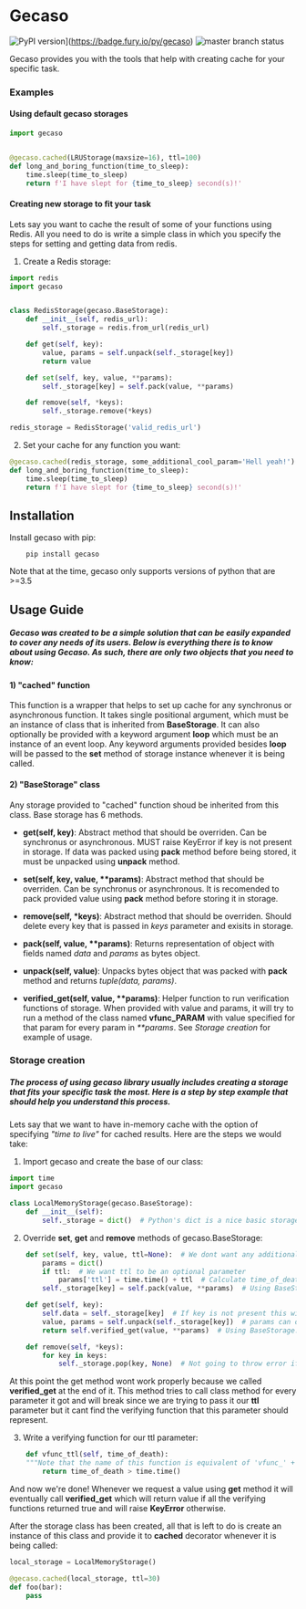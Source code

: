 # Gecaso

![PyPI version](https://badge.fury.io/py/gecaso.svg)](https://badge.fury.io/py/gecaso) ![master branch status](https://api.travis-ci.org/festinuz/gecaso.svg?branch=master)

Gecaso provides you with the tools that help with creating cache for your specific task.

### Examples

#### Using default gecaso storages
```python
import gecaso


@gecaso.cached(LRUStorage(maxsize=16), ttl=100)
def long_and_boring_function(time_to_sleep):
    time.sleep(time_to_sleep)
    return f'I have slept for {time_to_sleep} second(s)!'
```

#### Creating new storage to fit your task
Lets say you want to cache the result of some of your functions using Redis. All you need to do is write a simple class in which you specify the steps for setting and getting data from redis.

1) Create a Redis storage:
```python
import redis
import gecaso


class RedisStorage(gecaso.BaseStorage):
    def __init__(self, redis_url):
        self._storage = redis.from_url(redis_url)

    def get(self, key):
        value, params = self.unpack(self._storage[key])
        return value

    def set(self, key, value, **params):
        self._storage[key] = self.pack(value, **params)

    def remove(self, *keys):
        self._storage.remove(*keys)

redis_storage = RedisStorage('valid_redis_url')
```
2) Set your cache for any function you want:

```python
@gecaso.cached(redis_storage, some_additional_cool_param='Hell yeah!')
def long_and_boring_function(time_to_sleep):
    time.sleep(time_to_sleep)
    return f'I have slept for {time_to_sleep} second(s)!'
```

## Installation
Install gecaso with pip:
```
    pip install gecaso
```
Note that at the time, gecaso only supports versions of python that are >=3.5

## Usage Guide
##### Gecaso was created to be a simple solution that can be easily expanded to cover any needs of its users. Below is everything there is to know about using Gecaso. As such, there are only two objects that you need to know:

#### 1) "cached" function
This function is a wrapper that helps to set up cache for any synchronus or asynchronous function. It takes single positional argument, which must be an instance of class that is inherited from **BaseStorage**. It can also optionally be provided with a keyword argument **loop** which must be an instance of an event loop. Any keyword arguments provided besides **loop** will be passed to the **set** method of storage instance whenever it is being called.

#### 2) "BaseStorage" class
Any storage provided to "cached" function shoud be inherited from this class. Base storage has 6 methods.

* **get(self, key)**:  Abstract method that should be overriden. Can be synchronus or asynchronous. MUST raise KeyError if key is not present in storage. If data was packed using **pack** method before being stored, it must be unpacked using **unpack** method.

* **set(self, key, value, \*\*params)**: Abstract method that should be overriden. Can be synchronus or asynchronous. It is recomended to pack provided value using **pack** method before storing it in storage.

* **remove(self, \*keys)**: Abstract method that should be overriden. Should delete every key that is passed in *keys* parameter and exisits in storage.

* **pack(self, value, \*\*params)**: Returns representation of object with fields named *data* and *params* as bytes object.

* **unpack(self, value)**: Unpacks bytes object that was packed with **pack** method and returns *tuple(data, params)*.

* **verified_get(self, value, \*\*params)**: Helper function to run verification functions of storage. When provided with value and params, it will try to run a method of the class named **vfunc_PARAM** with value specified for that param for every param in *\*\*params*. See *Storage creation* for example of usage.


### Storage creation
##### The process of using gecaso library usually includes creating a storage that fits your specific task the most. Here is a step by step example that should help you understand this process.

Lets say that we want to have in-memory cache with the option of specifying *"time to live"* for cached results. Here are the steps we would take:

1) Import gecaso and create the base of our class:
```python
import time
import gecaso

class LocalMemoryStorage(gecaso.BaseStorage):
    def __init__(self):
        self._storage = dict()  # Python's dict is a nice basic storage of data
```

2) Override **set**, **get** and **remove** methods of gecaso.BaseStorage:
```python
    def set(self, key, value, ttl=None):  # We dont want any additional parameters besides time to live
        params = dict()
        if ttl:  # We want ttl to be an optional parameter
            params['ttl'] = time.time() + ttl  # Calculate time_of_death,after which result is considered invalid
        self._storage[key] = self.pack(value, **params)  # Using BaseStorage.pack method

    def get(self, key):
        self.data = self._storage[key]  # If key is not present this will raise KeyError
        value, params = self.unpack(self._storage[key])  # params can optionally contain ttl
        return self.verified_get(value, **params)  # Using BaseStorage.verified_get method to verify ttl

    def remove(self, *keys):
        for key in keys:
            self._storage.pop(key, None)  # Not going to throw error if some of the keys do not exists
```
At this point the get method wont work properly because we called **verified_get** at the end of it. This method tries to call class method for every parameter it got and will break since we are trying to pass it our **ttl** parameter but it cant find the verifying function that this parameter should represent.

3) Write a verifying function for our ttl parameter:
```python
    def vfunc_ttl(self, time_of_death):
    """Note that the name of this function is equivalent of 'vfunc_' + parameter_name """
        return time_of_death > time.time()
```

And now we're done! Whenever we request a value using **get** method it will eventually call **verified_get** which will return value if all the verifying functions returned true and will raise **KeyError** otherwise.

After the storage class has been created, all that is left to do is create an instance of this class and provide it to **cached** decorator whenever it is being called:

```python
local_storage = LocalMemoryStorage()

@gecaso.cached(local_storage, ttl=30)
def foo(bar):
    pass
```
